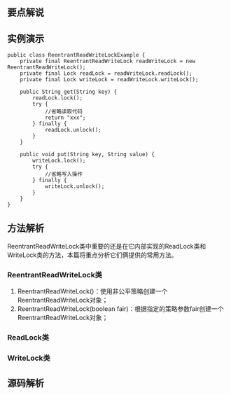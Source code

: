 ## 要点解说


## 实例演示
```
public class ReentrantReadWriteLockExample {
    private final ReentrantReadWriteLock readWriteLock = new ReentrantReadWriteLock();
    private final Lock readLock = readWriteLock.readLock();
    private final Lock writeLock = readWriteLock.writeLock();

    public String get(String key) {
        readLock.lock();
        try {
            //省略读取代码
            return "xxx";
        } finally {
            readLock.unlock();
        }
    }

    public void put(String key, String value) {
        writeLock.lock();
        try {
            //省略写入操作
        } finally {
            writeLock.unlock();
        }
    }
}
```

## 方法解析
ReentrantReadWriteLock类中重要的还是在它内部实现的ReadLock类和WriteLock类的方法，本篇将重点分析它们俩提供的常用方法。

### ReentrantReadWriteLock类
1. ReentrantReadWriteLock()：使用非公平策略创建一个ReentrantReadWriteLock对象；
2. ReentrantReadWriteLock(boolean fair)：根据指定的策略参数fair创建一个ReentrantReadWriteLock对象；

### ReadLock类


### WriteLock类

## 源码解析

